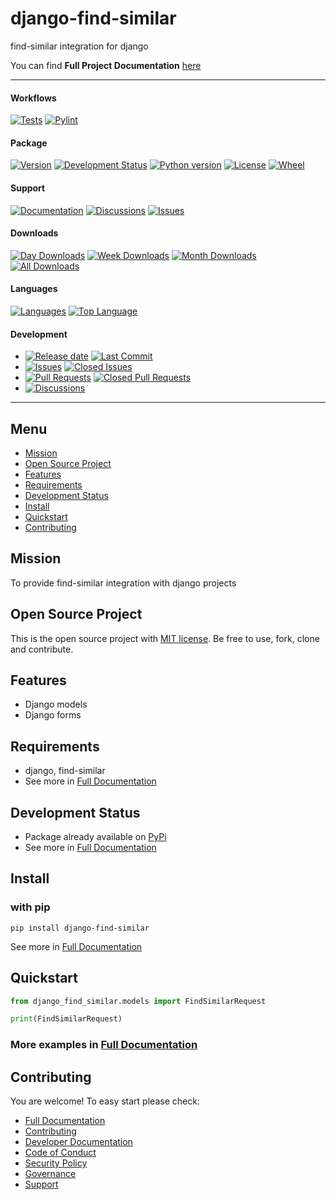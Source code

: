 # django-find-similar

find-similar integration for django

You can find **Full Project Documentation** [here][documentation_path]

<hr>

#### Workflows
[![Tests](https://github.com/findsimilar/django-find-similar/actions/workflows/run-tests.yml/badge.svg?branch=main)](https://github.com/findsimilar/django-find-similar/actions/workflows/run-tests.yml)
[![Pylint](https://github.com/findsimilar/django-find-similar/actions/workflows/lint.yml/badge.svg?branch=main)](https://github.com/findsimilar/django-find-similar/actions/workflows/lint.yml)

#### Package
[![Version](https://img.shields.io/pypi/v/django-find-similar.svg)](https://pypi.python.org/pypi/django-find-similar/)
[![Development Status](https://img.shields.io/pypi/status/django-find-similar.svg)](https://pypi.python.org/pypi/django-find-similar)
[![Python version](https://img.shields.io/pypi/pyversions/django-find-similar.svg)](https://pypi.python.org/pypi/django-find-similar/)
[![License](https://img.shields.io/pypi/l/django-find-similar)](https://github.com/findsimilar/django-find-similarblob/main/LICENSE)
[![Wheel](https://img.shields.io/pypi/wheel/django-find-similar.svg)](https://pypi.python.org/pypi/django-find-similar/)

#### Support
[![Documentation](https://img.shields.io/badge/docs-0094FF.svg)][documentation_path]
[![Discussions](https://img.shields.io/badge/discussions-ff0068.svg)](https://github.com/findsimilar/django-find-similar/discussions/)
[![Issues](https://img.shields.io/badge/issues-11AE13.svg)](https://github.com/findsimilar/django-find-similar/issues/)

#### Downloads
[![Day Downloads](https://img.shields.io/pypi/dd/django-find-similar)](https://pepy.tech/project/django-find-similar)
[![Week Downloads](https://img.shields.io/pypi/dw/django-find-similar)](https://pepy.tech/project/django-find-similar)
[![Month Downloads](https://img.shields.io/pypi/dm/django-find-similar)](https://pepy.tech/project/django-find-similar)
[![All Downloads](https://img.shields.io/pepy/dt/django-find-similar)](https://pepy.tech/project/django-find-similar)

#### Languages
[![Languages](https://img.shields.io/github/languages/count/findsimilar/django-find-similar)](https://github.com/findsimilar/django-find-similar)
[![Top Language](https://img.shields.io/github/languages/top/findsimilar/django-find-similar)](https://github.com/findsimilar/django-find-similar)

#### Development
- [![Release date](https://img.shields.io/github/release-date/findsimilar/django-find-similar
)](https://github.com/findsimilar/django-find-similar/releases)
[![Last Commit](https://img.shields.io/github/last-commit/findsimilar/django-find-similar/main
)](https://github.com/findsimilar/django-find-similar)
- [![Issues](https://img.shields.io/github/issues/findsimilar/django-find-similar
)](https://github.com/findsimilar/django-find-similar/issues/)
[![Closed Issues](https://img.shields.io/github/issues-closed/findsimilar/django-find-similar
)](https://github.com/findsimilar/django-find-similar/issues/)
- [![Pull Requests](https://img.shields.io/github/issues-pr/findsimilar/django-find-similar
)](https://github.com/findsimilar/django-find-similar/pulls)
[![Closed Pull Requests](https://img.shields.io/github/issues-pr-closed-raw/findsimilar/django-find-similar
)](https://github.com/findsimilar/django-find-similar/pulls)
- [![Discussions](https://img.shields.io/github/discussions/findsimilar/django-find-similar
)](https://github.com/findsimilar/django-find-similar/discussions/)

[//]: # (#### Repository Stats)

[//]: # ([![Stars]&#40;https://img.shields.io/github/stars/findsimilar/django-find-similar)

[//]: # (&#41;]&#40;https://github.com/findsimilar/django-find-similar&#41;)

[//]: # ([![Contributors]&#40;https://img.shields.io/github/contributors/findsimilar/django-find-similar)

[//]: # (&#41;]&#40;https://github.com/findsimilar/django-find-similargraphs/contributors&#41;)

[//]: # ([![Forks]&#40;https://img.shields.io/github/forks/findsimilar/django-find-similar)

[//]: # (&#41;]&#40;https://github.com/findsimilar/django-find-similar&#41;)

<hr>

## Menu

- [Mission](#mission)
- [Open Source Project](#open-source-project)
- [Features](#features)
- [Requirements](#requirements)
- [Development Status](#development-status)
- [Install](#install)
- [Quickstart](#quickstart)
- [Contributing](#contributing)

## Mission

To provide find-similar integration with django projects

## Open Source Project

This is the open source project with [MIT license](LICENSE). 
Be free to use, fork, clone and contribute.

## Features

- Django models
- Django forms

## Requirements

- django, find-similar
- See more in [Full Documentation](https://django.findsimilar.org/about.html#requirements)

## Development Status

- Package already available on [PyPi](https://pypi.org/project/django-find-similar/)
- See more in [Full Documentation](https://django.findsimilar.org/about.html#development-status)

## Install

### with pip

```commandline
pip install django-find-similar
```

See more in [Full Documentation](https://django.findsimilar.org/install.html)

## Quickstart

```python
from django_find_similar.models import FindSimilarRequest

print(FindSimilarRequest)
```

### More examples in [Full Documentation][documentation_path]

## Contributing

You are welcome! To easy start please check:
- [Full Documentation][documentation_path]
- [Contributing](CONTRIBUTING.md)
- [Developer Documentation](https://django.findsimilar.org/dev_documentation.html)
- [Code of Conduct](CODE_OF_CONDUCT.md)
- [Security Policy](SECURITY.md)
- [Governance](GOVERNANCE.md)
- [Support](SUPPORT.md)

[documentation_path]: https://django.findsimilar.org